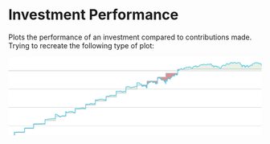 # Investment Performance

Plots the performance of an investment compared to contributions made. Trying to recreate the following type of plot:

![](figs/InvestmentPlot.png)